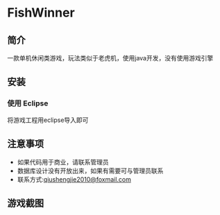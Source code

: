 # FishWinner

## 简介
一款单机休闲类游戏，玩法类似于老虎机，使用java开发，没有使用游戏引擎

## 安装
### 使用 Eclipse
将游戏工程用eclipse导入即可

## 注意事项
- 如果代码用于商业，请联系管理员
- 数据库设计没有开放出来，如果有需要可与管理员联系
- 联系方式:qiushengjie2010@foxmail.com

## 游戏截图
